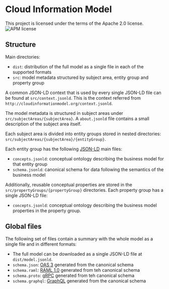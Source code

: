 # Cloud Information Model
This project is licensed under the terms of the Apache 2.0 license. ![APM license](https://img.shields.io/badge/License-Apache_2.0-brightgreen)

## Structure

Main directories:
- `dist`: distribution of the full model as a single file in each of the supported formats
- `src`: model metadata structured by subject area, entity group and property group

A common JSON-LD context that is used by every single JSON-LD file can be found at `src/context.jsonld`.
This is the context referred from `http://cloudinformationmodel.org/context.jsonld`.

The model metadata is structured in subject areas under `src/subjectAreas/{subjectArea}`. A `about.jsonld` file contains a small description of the subject area itself.

Each subject area is divided into entity groups stored in nested directories: `src/subjectAreas/{subjectArea}/{entityGroup}`.

Each entity group has the following [JSON-LD](https://json-ld.org/) main files:

- `concepts.jsonld`: conceptual ontology describing the business model for that entity group
- `schema.jsonld`: canonical schema for data following the semantics of the business model

Additionally, reusable conceptual properties are stored in the `src/propertyGroups/{propertyGroup}` directories.
Each property group has a single JSON-LD file:

- `concepts.jsonld`: conceptual ontology describing the business model properties in the property group.


## Global files

The following set of files contain a summary with the whole model as a single file and in different formats:

- The full model can be downloaded as a single JSON-LD file at `dist/model.jsonld`.
- `schema.json`: [OAS 3](https://spec.openapis.org/oas/v3.0.3) generated from the canonical schema
- `schema.raml`: [RAML 1.0](https://github.com/raml-org/raml-spec/blob/master/versions/raml-10/raml-10.md) generated from teh canonical schema
- `schema.proto`: [gRPC](https://grpc.io/) generated from teh canonical schema
- `schema.graphql`: [GraphQL](https://graphql.org/) generated from the canonical schema
